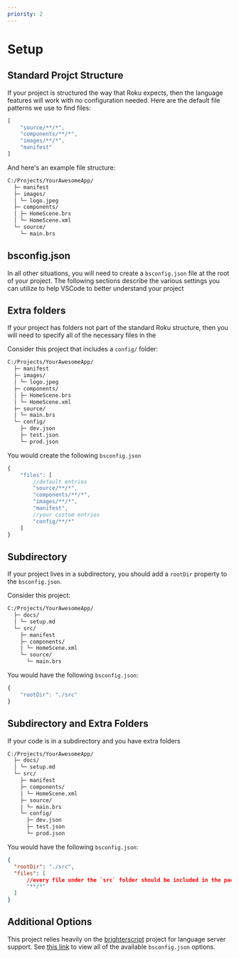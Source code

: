 ```yaml
---
priority: 2
---
```

# Setup
## Standard Projct Structure
If your project is structured the way that Roku expects, then the language features will work with no configuration needed. Here are the default file patterns we use to find files:
```javascript
[
    "source/**/*",
    "components/**/*",
    "images/**/*",
    "manifest"
]
```

And here's an example file structure:

```graphql
C:/Projects/YourAwesomeApp/
  ├─ manifest
  ├─ images/
  │ └─ logo.jpeg
  ├─ components/
  │ ├─ HomeScene.brs
  │ └─ HomeScene.xml
  └─ source/
    └─ main.brs
```


## bsconfig.json
In all other situations, you will need to create a `bsconfig.json` file at the root of your project. The following sections describe the various settings you can utilize to help VSCode to better understand your project

## Extra folders
If your project has folders not part of the standard Roku structure, then you will need to specify all of the necessary files in the 

Consider this project that includes a `config/` folder:
```graphql
C:/Projects/YourAwesomeApp/
  ├─ manifest
  ├─ images/
  │ └─ logo.jpeg
  ├─ components/
  │ ├─ HomeScene.brs
  │ └─ HomeScene.xml
  ├─ source/
  | └─ main.brs
  └─ config/
    ├─ dev.json
    ├─ test.json
    └─ prod.json
```

You would create the following `bsconfig.json`
```javascript
{
    "files": [
        //default entries
        "source/**/*",
        "components/**/*",
        "images/**/*",
        "manifest",
        //your custom entries
        "config/**/*"
    ]
}
```

## Subdirectory
If your project lives in a subdirectory, you should add a `rootDir` property to the `bsconfig.json`. 

Consider this project:

```graphql
C:/Projects/YourAwesomeApp/
  ├─ docs/
  │ └─ setup.md
  └─ src/
    ├─ manifest
    ├─ components/
    | └─ HomeScene.xml
    └─ source/
      └─ main.brs
``` 

You would have the following `bsconfig.json`:

```javascript
{
    "rootDir": "./src"
}
```

## Subdirectory and Extra Folders

If your code is in a subdirectory and you have extra folders
```graphql
C:/Projects/YourAwesomeApp/
  ├─ docs/
  │ └─ setup.md
  └─ src/
    ├─ manifest
    ├─ components/
    | └─ HomeScene.xml
    ├─ source/
    | └─ main.brs
    └─ config/
      ├─ dev.json
      ├─ test.json
      └─ prod.json
``` 

You would have the following `bsconfig.json`:

```json
{
  "rootDir": "./src",
  "files": [
      //every file under the `src` folder should be included in the package
      "**/*"
  ]
}
```

## Additional Options
This project relies heavily on the [brighterscript](https://github.com/rokucommunity/brighterscript) project for language server support. See [this link](https://github.com/rokucommunity/brighterscript#bsconfigjson-options) to view all of the available `bsconfig.json` options.
